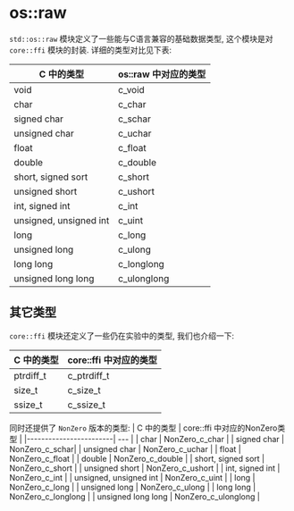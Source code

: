 
# os::raw

`std::os::raw` 模块定义了一些能与C语言兼容的基础数据类型, 这个模块是对 `core::ffi` 模块的封装.
详细的类型对比见下表:

| C 中的类型                 | os::raw 中对应的类型 |
|------------------------| --- |
| void                   | c_void |
| char                   | c_char |
| signed char            | c_schar|
| unsigned char          | c_uchar |
| float                  | c_float |
| double                 | c_double |
| short, signed sort     | c_short |
| unsigned short         | c_ushort | 
| int, signed int        | c_int |
| unsigned, unsigned int | c_uint |
| long                   | c_long |
| unsigned long | c_ulong |
| long long              | c_longlong |
| unsigned long long | c_ulonglong |

## 其它类型
`core::ffi` 模块还定义了一些仍在实验中的类型, 我们也介绍一下:

| C 中的类型 | core::ffi 中对应的类型 |
| --- | --- |
| ptrdiff_t | c_ptrdiff_t |
| size_t | c_size_t |
| ssize_t | c_ssize_t |

同时还提供了 `NonZero` 版本的类型:
| C 中的类型                 | core::ffi 中对应的NonZero类型 |
|------------------------| --- |
| char                   | NonZero_c_char |
| signed char            | NonZero_c_schar|
| unsigned char          | NonZero_c_uchar |
| float                  | NonZero_c_float |
| double                 | NonZero_c_double |
| short, signed sort     | NonZero_c_short |
| unsigned short         | NonZero_c_ushort |
| int, signed int        | NonZero_c_int |
| unsigned, unsigned int | NonZero_c_uint |
| long                   | NonZero_c_long |
| unsigned long | NonZero_c_ulong |
| long long              | NonZero_c_longlong |
| unsigned long long | NonZero_c_ulonglong |